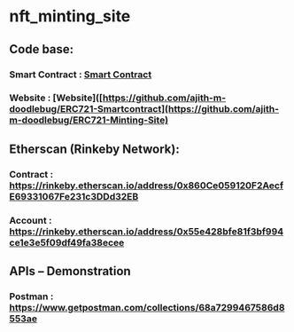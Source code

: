# nft_minting_site

## Code base:

### Smart Contract : [Smart Contract](https://github.com/ajith-m-doodlebug/ERC721-Smartcontract)

### Website : [Website]([https://github.com/ajith-m-doodlebug/ERC721-Smartcontract](https://github.com/ajith-m-doodlebug/ERC721-Minting-Site)

## Etherscan (Rinkeby Network):

### Contract : https://rinkeby.etherscan.io/address/0x860Ce059120F2AecfE69331067Fe231c3DDd32EB

### Account : https://rinkeby.etherscan.io/address/0x55e428bfe81f3bf994ce1e3e5f09df49fa38ecee

## APIs – Demonstration

### Postman : https://www.getpostman.com/collections/68a7299467586d8553ae
